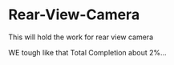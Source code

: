 # Rear-View-Camera
This will hold the work for rear view camera

WE tough like that
Total Completion about 2%...
